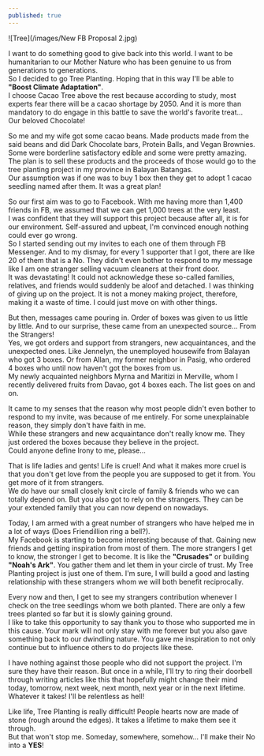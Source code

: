 ```yaml
---
published: true
---
```

![Tree](/images/New FB Proposal 2.jpg)

I want to do something good to give back into this world. I want to be humanitarian to our Mother Nature who has been genuine to us from generations to generations.   
So I decided to go Tree Planting. Hoping that in this way I'll be able to **"Boost Climate Adaptation"**.   
I choose Cacao Tree above the rest because according to study, most experts fear there will be a cacao shortage by 2050. And it is more than mandatory to do engage in this battle to save the world's favorite treat... Our beloved Chocolate!

So me and my wife got some cacao beans. Made products made from the said beans and did Dark Chocolate bars, Protein Balls, and Vegan Brownies. Some were borderline satisfactory edible and some were pretty amazing.   
The plan is to sell these products and the proceeds of those would go to the tree planting project in my province in Balayan Batangas.   
Our assumption was if one was to buy 1 box then they get to adopt 1 cacao seedling named after them. 
It was a great plan!

So our first aim was to go to Facebook. With me having more than 1,400 friends in FB, we assumed that we can get 1,000 trees at the very least.   
I was confident that they will support this project because after all, it is for our environment. Self-assured and upbeat, I'm convinced enough nothing could ever go wrong.   
So I started sending out my invites to each one of them through FB Messenger.
And to my dismay, for every 1 supporter that I got, there are like 20 of them that is a No.  They didn't even bother to respond to my message like I am one stranger selling vacuum cleaners at their front door.   
It was devastating! It could not acknowledge these so-called families, relatives, and friends would suddenly be aloof and detached.
I was thinking of giving up on the project. It is not a money making project, therefore, making it a waste of time. I could just move on with other things.

But then, messages came pouring in. Order of boxes was given to us little by little. And to our surprise, these came from an unexpected source... From the Strangers!   
Yes, we got orders and support from strangers, new acquaintances, and the unexpected ones.  Like Jennelyn, the unemployed housewife from Balayan who got 3 boxes. Or from Allan, my former neighbor in Pasig, who ordered 4 boxes who until now haven't got the boxes from us.  
My newly acquainted neighbors Myrna and Maritizi in Merville, whom I recently delivered fruits from Davao, got 4 boxes each.
The list goes on and on. 

It came to my senses that the reason why most people didn't even bother to respond to my invite, was because of me entirely.  For some unexplainable reason, they simply don't have faith in me.   
While these strangers and new acquaintance don't really know me. They just ordered the boxes because they believe in the project.   
Could anyone define Irony to me, please...

That is life ladies and gents! Life is cruel! And what it makes more cruel is that you don't get love from the people you are supposed to get it from. You get more of it from strangers.  
We do have our small closely knit circle of family & friends who we can totally depend on. But you also got to rely on the strangers. They can be your extended family that you can now depend on nowadays.

Today, I am armed with a great number of strangers who have helped me in a lot of ways (Does Friendillion ring a bell?).   
My Facebook is starting to become interesting because of that. Gaining new friends and getting inspiration from most of them. 
The more strangers I get to know, the stronger I get to become. It is like the **"Crusades"** or building **"Noah's Ark"**. You gather them and let them in your circle of trust.
My Tree Planting project is just one of them. I'm sure, I will build a good and lasting relationship with these strangers whom we will both benefit reciprocally. 

Every now and then, I get to see my strangers contribution whenever I check on the tree seedlings whom we both planted. There are only a few trees planted so far but it is slowly gaining ground.   
I like to take this opportunity to say thank you to those who supported me in this cause. Your mark will not only stay with me forever but you also gave something back to our dwindling nature.
You gave me inspiration to not only continue but to influence others to do projects like these.   
 
I have nothing against those people who did not support the project. I'm sure they have their reason. But once in a while, I'll try to ring their doorbell through writing articles like this that hopefully might change their mind today, tomorrow, next week, next month, next year or in the next lifetime.   
Whatever it takes! I'll be relentless as hell!

Like life, Tree Planting is really difficult! People hearts now are made of stone (rough around the edges). It takes a lifetime to make them see it through.   
But that won't stop me. Someday, somewhere, somehow... I'll make their No into a **YES**!  

